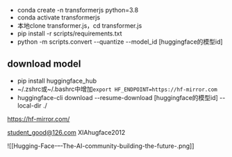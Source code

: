 - conda create -n transformerjs python=3.8
- conda activate transformerjs
- 本地clone transformer.js，cd transformer.js
- pip install -r scripts/requirements.txt
- python -m scripts.convert --quantize --model_id [huggingface的模型id]

## download model
- pip install huggingface_hub
- ~/.zshrc或~/.bashrc中增加`export HF_ENDPOINT=https://hf-mirror.com`
- huggingface-cli download --resume-download [huggingface的模型id] --local-dir ./

https://hf-mirror.com/

student_good@126.com XIAhugface2012

![[Hugging-Face-–-The-AI-community-building-the-future-.png]]